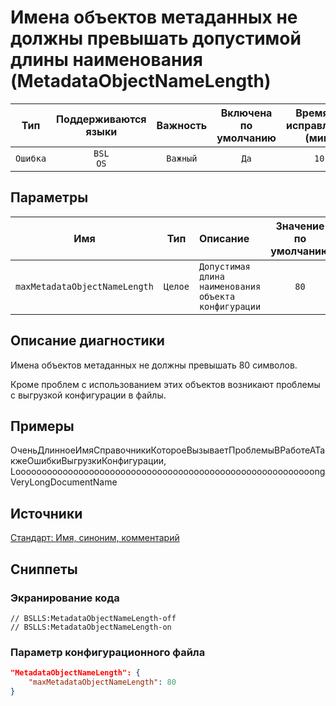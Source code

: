 # Имена объектов метаданных не должны превышать допустимой длины наименования (MetadataObjectNameLength)

| Тип | Поддерживаются<br/>языки | Важность | Включена<br/>по умолчанию | Время на<br/>исправление (мин) | Тэги |
| :-: | :-: | :-: | :-: | :-: | :-: |
| `Ошибка` | `BSL`<br/>`OS` | `Важный` | `Да` | `10` | `standard` |

## Параметры 

| Имя | Тип | Описание | Значение по умолчанию |
| :-: | :-: | :-- | :-: |
| `maxMetadataObjectNameLength` | `Целое` | ```Допустимая длина наименования объекта конфигурации``` | ```80``` |

<!-- Блоки выше заполняются автоматически, не трогать -->
## Описание диагностики
<!-- Описание диагностики заполняется вручную. Необходимо понятным языком описать смысл и схему работу -->

Имена объектов метаданных не должны превышать 80 символов.

Кроме проблем с использованием этих объектов возникают проблемы с выгрузкой конфигурации в файлы.

## Примеры

ОченьДлинноеИмяСправочникиКотороеВызываетПроблемыВРаботеАТакжеОшибкиВыгрузкиКонфигурации, LooooooooooooooooooooooooooooooooooooooooooooooooooooooooongVeryLongDocumentName

## Источники
<!-- Необходимо указывать ссылки на все источники, из которых почерпнута информация для создания диагностики -->

[Стандарт: Имя, синоним, комментарий](https://its.1c.ru/db/v8std#content:474:hdoc:2.3)

## Сниппеты

<!-- Блоки ниже заполняются автоматически, не трогать -->
### Экранирование кода

```bsl
// BSLLS:MetadataObjectNameLength-off
// BSLLS:MetadataObjectNameLength-on
```

### Параметр конфигурационного файла

```json
"MetadataObjectNameLength": {
    "maxMetadataObjectNameLength": 80
}
```
